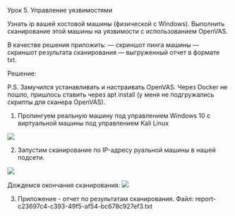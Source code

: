 Урок 5. Управление уязвимостями

Узнать ip вашей хостовой машины (физической с Windows). Выполнить сканирование этой машины на уязвимости с использованием OpenVAS.

В качестве решения приложить:
— скриншот пинга машины
— скриншот результата сканирования
— выгруженный отчет в формате txt.

Решение:

P.S. Замучился устанавливать и настраивать OpenVAS. Через Docker не пошло, пришлось ставить через apt install (у меня не подгружались скрипты для сканера OpenVAS).

1. Пропингуем реальную машину под управлением Windows 10 с виртуальной машины под управлением Kali Linux

<image src="ping_real_machine.png">

2. Запустим сканирование по IP-адресу руальной машины в нашей подсети.
<image src="openvas-start.png">

Дождемся окончания сканирования:
<image src="Scanning_complete.png">

3. Приложение - отчет по результатам сканирования.
Файл: report-c23697c4-c393-49f5-af54-bc678c927ef3.txt